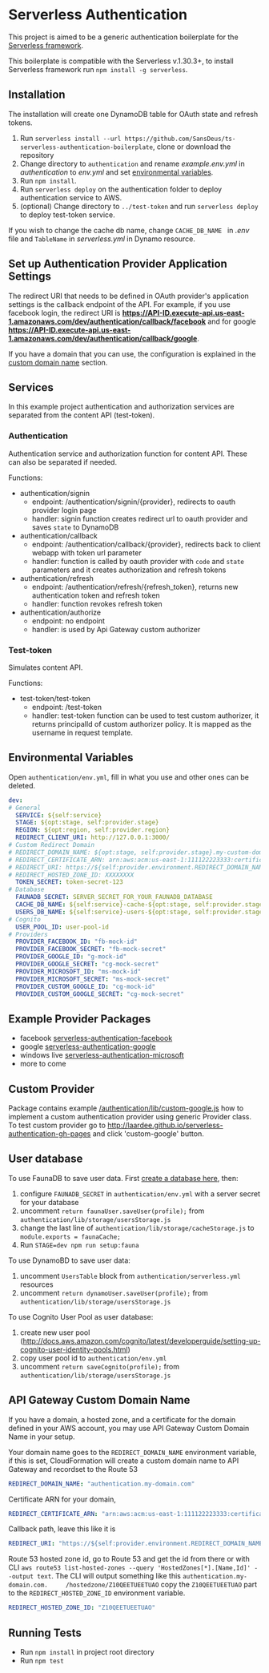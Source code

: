 # Serverless Authentication

This project is aimed to be a generic authentication boilerplate for the [Serverless framework](http://www.serverless.com).

This boilerplate is compatible with the Serverless v.1.30.3+, to install Serverless framework run `npm install -g serverless`.

## Installation

The installation will create one DynamoDB table for OAuth state and refresh tokens.

1. Run `serverless install --url https://github.com/SansDeus/ts-serverless-authentication-boilerplate`, clone or download the repository
2. Change directory to `authentication` and rename _example.env.yml_ in _authentication_ to _env.yml_ and set [environmental variables](#env-vars).
3. Run `npm install`.
4. Run `serverless deploy` on the authentication folder to deploy authentication service to AWS.
5. (optional) Change directory to `../test-token` and run `serverless deploy` to deploy test-token service.

If you wish to change the cache db name, change `CACHE_DB_NAME ` in _.env_ file and `TableName` in _serverless.yml_ in Dynamo resource.

## Set up Authentication Provider Application Settings

The redirect URI that needs to be defined in OAuth provider's application settings is the callback endpoint of the API. For example, if you use facebook login, the redirect URI is **https://API-ID.execute-api.us-east-1.amazonaws.com/dev/authentication/callback/facebook** and for google **https://API-ID.execute-api.us-east-1.amazonaws.com/dev/authentication/callback/google**.

If you have a domain that you can use, the configuration is explained in the [custom domain name](#custom-domain) section.

## Services

In this example project authentication and authorization services are separated from the content API (test-token).

### Authentication

Authentication service and authorization function for content API. These can also be separated if needed.

Functions:

* authentication/signin
  * endpoint: /authentication/signin/{provider}, redirects to oauth provider login page
  * handler: signin function creates redirect url to oauth provider and saves `state` to DynamoDB
* authentication/callback
  * endpoint: /authentication/callback/{provider}, redirects back to client webapp with token url parameter
  * handler: function is called by oauth provider with `code` and `state` parameters and it creates authorization and refresh tokens
* authentication/refresh
  * endpoint: /authentication/refresh/{refresh_token}, returns new authentication token and refresh token
  * handler: function revokes refresh token
* authentication/authorize
  * endpoint: no endpoint
  * handler: is used by Api Gateway custom authorizer

### Test-token

Simulates content API.

Functions:

* test-token/test-token
  * endpoint: /test-token
  * handler: test-token function can be used to test custom authorizer, it returns principalId of custom authorizer policy. It is mapped as the username in request template.

## <a id="env-vars"></a>Environmental Variables

Open `authentication/env.yml`, fill in what you use and other ones can be deleted.

```yaml
dev:
# General
  SERVICE: ${self:service}
  STAGE: ${opt:stage, self:provider.stage}
  REGION: ${opt:region, self:provider.region}
  REDIRECT_CLIENT_URI: http://127.0.0.1:3000/
# Custom Redirect Domain
# REDIRECT_DOMAIN_NAME: ${opt:stage, self:provider.stage}.my-custom-domain-for-callback.com
# REDIRECT_CERTIFICATE_ARN: arn:aws:acm:us-east-1:111122223333:certificate/fb1b9770-a305-495d-aefb-27e5e101ff3
# REDIRECT_URI: https://${self:provider.environment.REDIRECT_DOMAIN_NAME}/authentication/callback/{provider}
# REDIRECT_HOSTED_ZONE_ID: XXXXXXXX
  TOKEN_SECRET: token-secret-123
# Database
  FAUNADB_SECRET: SERVER_SECRET_FOR_YOUR_FAUNADB_DATABASE
  CACHE_DB_NAME: ${self:service}-cache-${opt:stage, self:provider.stage}
  USERS_DB_NAME: ${self:service}-users-${opt:stage, self:provider.stage}
# Cognito
  USER_POOL_ID: user-pool-id
# Providers
  PROVIDER_FACEBOOK_ID: "fb-mock-id"
  PROVIDER_FACEBOOK_SECRET: "fb-mock-secret"
  PROVIDER_GOOGLE_ID: "g-mock-id"
  PROVIDER_GOOGLE_SECRET: "cg-mock-secret"
  PROVIDER_MICROSOFT_ID: "ms-mock-id"
  PROVIDER_MICROSOFT_SECRET: "ms-mock-secret"
  PROVIDER_CUSTOM_GOOGLE_ID: "cg-mock-id"
  PROVIDER_CUSTOM_GOOGLE_SECRET: "cg-mock-secret"
```

## Example Provider Packages

* facebook [serverless-authentication-facebook](https://www.npmjs.com/package/serverless-authentication-facebook)
* google [serverless-authentication-google](https://www.npmjs.com/package/serverless-authentication-google)
* windows live [serverless-authentication-microsoft](https://www.npmjs.com/package/serverless-authentication-microsoft)
* more to come

## <a id="custom-provider"></a>Custom Provider

Package contains example [/authentication/lib/custom-google.js](https://github.com/SansDeus/ts-serverless-authentication-boilerplate/blob/master/authentication/lib/custom-google.js) how to implement a custom authentication provider using generic Provider class. To test custom provider go to http://laardee.github.io/serverless-authentication-gh-pages and click 'custom-google' button.

## User database

To use FaunaDB to save user data. First [create a database here](https://fauna.com/serverless-cloud-sign-up), then:

1. configure `FAUNADB_SECRET` in `authentication/env.yml` with a server secret for your database
2. uncomment `return faunaUser.saveUser(profile);` from `authentication/lib/storage/usersStorage.js`
3. change the last line of  `authentication/lib/storage/cacheStorage.js` to `module.exports = faunaCache;`
4. Run `STAGE=dev npm run setup:fauna`

To use DynamoBD to save user data:

1. uncomment `UsersTable` block from `authentication/serverless.yml` resources
2. uncomment `return dynamoUser.saveUser(profile);` from `authentication/lib/storage/usersStorage.js`

To use Cognito User Pool as user database:

1. create new user pool (http://docs.aws.amazon.com/cognito/latest/developerguide/setting-up-cognito-user-identity-pools.html)
2. copy user pool id to `authentication/env.yml`
3. uncomment `return saveCognito(profile);` from `authentication/lib/storage/usersStorage.js`

## <a id="custom-domain"></a>API Gateway Custom Domain Name

If you have a domain, a hosted zone, and a certificate for the domain defined in your AWS account, you may use API Gateway Custom Domain Name in your setup.

Your domain name goes to the `REDIRECT_DOMAIN_NAME` environment variable, if this is set, CloudFormation will create a custom domain name to API Gateway and recordset to the Route 53
```yaml
REDIRECT_DOMAIN_NAME: "authentication.my-domain.com"
```

Certificate ARN for your domain,
```yaml
REDIRECT_CERTIFICATE_ARN: "arn:aws:acm:us-east-1:111122223333:certificate/fb1b9770-a305-495d-aefb-27e5e101ff3"
```

Callback path, leave this like it is
```yaml
REDIRECT_URI: "https://${self:provider.environment.REDIRECT_DOMAIN_NAME}/authentication/callback/{provider}"
```

Route 53 hosted zone id, go to Route 53 and get the id from there or with CLI `aws route53 list-hosted-zones --query 'HostedZones[*].[Name,Id]' --output text`. The CLI will output something like this `authentication.my-domain.com.     /hostedzone/Z10QEETUEETUAO` copy the `Z10QEETUEETUAO` part to the `REDIRECT_HOSTED_ZONE_ID` environment variable.

```yaml
REDIRECT_HOSTED_ZONE_ID: "Z10QEETUEETUAO"
````

## Running Tests

* Run `npm install` in project root directory
* Run `npm test`
